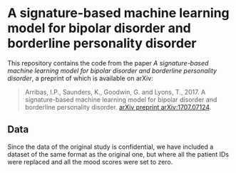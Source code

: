 # A signature-based machine learning model for bipolar disorder and borderline personality disorder

This repository contains the code from the paper *A signature-based machine learning model for bipolar disorder and borderline personality disorder*, a preprint of which is available on arXiv:

> Arribas, I.P., Saunders, K., Goodwin, G. and Lyons, T., 2017. A signature-based machine learning model for bipolar disorder and borderline personality disorder. [arXiv preprint arXiv:1707.07124](https://arxiv.org/abs/1707.07124).


## Data

Since the data of the original study is confidential, we have included a dataset of the same format as the original one, but where all the patient IDs were replaced and all the mood scores were set to zero.
